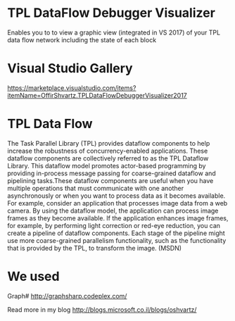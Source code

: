 # TPL DataFlow Debugger Visualizer
Enables you to to view a graphic view (integrated in VS 2017) of your TPL data flow network including the state of each block
# Visual Studio Gallery
https://marketplace.visualstudio.com/items?itemName=OffirShvartz.TPLDataFlowDebuggerVisualizer2017
# TPL Data Flow
The Task Parallel Library (TPL) provides dataflow components to help increase the robustness of concurrency-enabled applications. These dataflow components are collectively referred to as the TPL Dataflow Library. This dataflow model promotes actor-based programming by providing in-process message passing for coarse-grained dataflow and pipelining tasks.These dataflow components are useful when you have multiple operations that must communicate with one another asynchronously or when you want to process data as it becomes available. For example, consider an application that processes image data from a web camera. By using the dataflow model, the application can process image frames as they become available. If the application enhances image frames, for example, by performing light correction or red-eye reduction, you can create a pipeline of dataflow components. Each stage of the pipeline might use more coarse-grained parallelism functionality, such as the functionality that is provided by the TPL, to transform the image. (MSDN)

# We used
Graph# http://graphsharp.codeplex.com/


Read more in my blog
http://blogs.microsoft.co.il/blogs/oshvartz/
